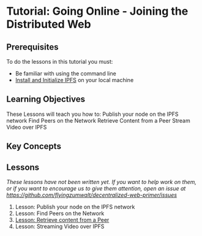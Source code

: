 # Tutorial: Going Online - Joining the Distributed Web

## Prerequisites

To do the lessons in this tutorial you must:
* Be familiar with using the command line
* [Install and Initialize IPFS](/install-ipfs/README.md) on your local machine

## Learning Objectives
These Lessons will teach you how to:
Publish your node on the IPFS network
Find Peers on the Network
Retrieve Content from a Peer
Stream Video over IPFS

## Key Concepts



## Lessons

*These lessons have not been written yet. If you want to help work on them, or if you want to encourage us to give them attention, open an issue at https://github.com/flyingzumwalt/decentralized-web-primer/issues*

1. Lesson: Publish your node on the IPFS network
2. Lesson: Find Peers on the Network
3. [Lesson: Retrieve content from a Peer](/going-online/lessons/retrieve-from-peer.md)
4. Lesson: Streaming Video over IPFS
